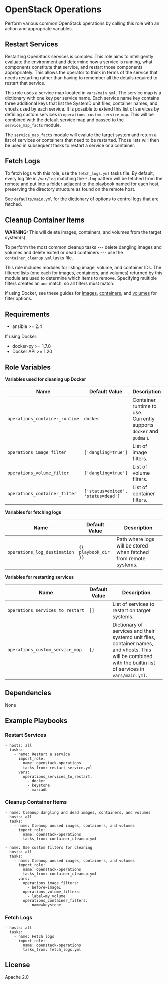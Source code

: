 # OpenStack Operations #


Perform various common OpenStack operations by calling this role with an action and appropriate variables.

## Restart Services ##

Restarting OpenStack services is complex. This role aims to intelligently evaluate the environment and determine how a service is running, what components constitute that service, and restart those components appropriately. This allows the operator to think in terms of the service that needs restarting rather than having to remember all the details required to restart that service.

This role uses a service map located in `vars/main.yml`. The service map is a dictionary with one key per service name. Each service name key contains three additional keys that list the SystemD unit files, container names, and vhosts used by each service. It is possible to extend this list of services by defining custom services in `operations_custom_service_map`. This will be combined with the default service map and passed to the `service_map_facts` module.

The `service_map_facts` module will evalute the target system and return a list of services or containers that need to be restarted. Those lists will then be used in subsequent tasks to restart a service or a container.

## Fetch Logs ##

To fetch logs with this role, use the `fetch_logs.yml` tasks file. By default, every log file in `/var/log` matching the `*.log` pattern will be fetched from the remote and put into a folder adjacent to the playbook named for each host, preserving the directory structure as found on the remote host.

See `defaults/main.yml` for the dictionary of options to control logs that are fetched.

## Cleanup Container Items ##

**WARNING:** This will delete images, containers, and volumes from the target system(s).

To perform the most common cleanup tasks --- delete dangling images and volumes and delete exited or dead containers --- use the `container_cleanup.yml` tasks file.

This role includes modules for listing image, volume, and container IDs. The filtered lists (one each for images, containers, and volumes) returned by this module are used to determine which items to remove. Specifying multiple filters creates an `and` match, so all filters must match.

If using Docker, see these guides for [images](https://docs.docker.com/engine/reference/commandline/images/#filtering), [containers](https://docs.docker.com/engine/reference/commandline/ps/#filtering), and [volumes](https://docs.docker.com/engine/reference/commandline/volume_ls/#filtering) for filter options.


## Requirements ##

  - ansible >= 2.4

If using Docker:

  - docker-py >= 1.7.0
  - Docker API >= 1.20

## Role Variables ##


**Variables used for cleaning up Docker**

| Name              | Default Value       | Description          |
|-------------------|---------------------|----------------------|
| `operations_container_runtime` | `docker` | Container runtime to use. Currently supports `docker` and `podman`. |
| `operations_image_filter` | `['dangling=true']` | List of image filters. |
| `operations_volume_filter` | `['dangling=true']` | List of volume filters. |
| `operations_container_filter` | `['status=exited', 'status=dead']` | List of container filters. |

**Variables for fetching logs**

| Name              | Default Value       | Description          |
|-------------------|---------------------|----------------------|
| `operations_log_destination` | `{{ playbook_dir }}` | Path where logs will be stored when fetched from remote systems. |


**Variables for restarting services**

| Name              | Default Value       | Description          |
|-------------------|---------------------|----------------------|
| `operations_services_to_restart` | `[]` | List of services to restart on target systems. |
| `operations_custom_service_map` | `{}` | Dictionary of services and their systemd unit files, container names, and vhosts. This will be combined with the builtin list of services in `vars/main.yml`. |


## Dependencies ##

None

## Example Playbooks ##


### Restart Services ###

    - hosts: all
      tasks:
        - name: Restart a service
          import_role:
            name: openstack-operations
            tasks_from: restart_service.yml
          vars:
            operations_services_to_restart:
              - docker
              - keystone
              - mariadb


### Cleanup Container Items ###

    - name: Cleanup dangling and dead images, containers, and volumes
      hosts: all
      tasks:
        - name: Cleanup unused images, containers, and volumes
          import_role:
            name: openstack-operations
            tasks_from: container_cleanup.yml

    - name: Use custom filters for cleaning
      hosts: all
      tasks:
        - name: Cleanup unused images, containers, and volumes
          import_role:
            name: openstack-operations
            tasks_from: container_cleanup.yml
          vars:
            operations_image_filters:
              - before=image1
            operations_volume_filters:
              - label=my_volume
            operations_container_filters:
              - name=keystone



### Fetch Logs ###

    - hosts: all
      tasks:
        - name: Fetch logs
          import_role:
            name: openstack-operations
            tasks_from: fetch_logs.yml

License
-------

Apache 2.0
